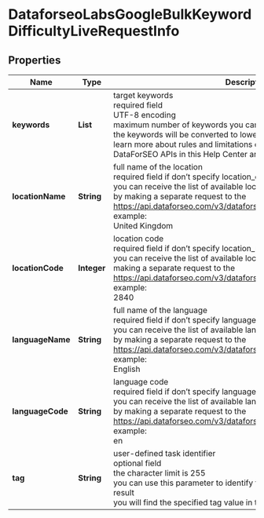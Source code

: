 # DataforseoLabsGoogleBulkKeywordDifficultyLiveRequestInfo


## Properties

| Name | Type | Description | Notes |
|------------ | ------------- | ------------- | -------------|
**keywords** | **List<String>** | target keywords<br>required field<br>UTF-8 encoding<br>maximum number of keywords you can specify in this array: 1000<br>the keywords will be converted to lowercase format<br>learn more about rules and limitations of keyword and keywords fields in DataForSEO APIs in this Help Center article |[optional]|
**locationName** | **String** | full name of the location<br>required field if don’t specify location_code<br>you can receive the list of available locations with their location_name by making a separate request to the<br>https://api.dataforseo.com/v3/dataforseo_labs/locations_and_languages<br>example:<br>United Kingdom |[optional]|
**locationCode** | **Integer** | location code<br>required field if don’t specify location_name<br>you can receive the list of available locations with their location_code by making a separate request to the<br>https://api.dataforseo.com/v3/dataforseo_labs/locations_and_languages<br>example:<br>2840 |[optional]|
**languageName** | **String** | full name of the language<br>required field if don’t specify language_code<br>you can receive the list of available languages with their language_name by making a separate request to the<br>https://api.dataforseo.com/v3/dataforseo_labs/locations_and_languages<br>example:<br>English |[optional]|
**languageCode** | **String** | language code<br>required field if don’t specify language_name<br>you can receive the list of available languages with their language_code by making a separate request to the<br>https://api.dataforseo.com/v3/dataforseo_labs/locations_and_languages<br>example:<br>en |[optional]|
**tag** | **String** | user-defined task identifier<br>optional field<br>the character limit is 255<br>you can use this parameter to identify the task and match it with the result<br>you will find the specified tag value in the data object of the response |[optional]|